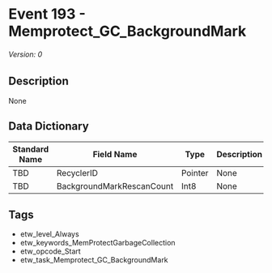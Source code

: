 # Event 193 - Memprotect_GC_BackgroundMark
###### Version: 0

## Description
None

## Data Dictionary
|Standard Name|Field Name|Type|Description|Sample Value|
|---|---|---|---|---|
|TBD|RecyclerID|Pointer|None|`None`|
|TBD|BackgroundMarkRescanCount|Int8|None|`None`|

## Tags
* etw_level_Always
* etw_keywords_MemProtectGarbageCollection
* etw_opcode_Start
* etw_task_Memprotect_GC_BackgroundMark